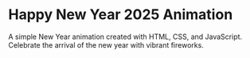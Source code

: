 # Happy New Year 2025 Animation

A simple New Year animation created with HTML, CSS, and JavaScript. Celebrate the arrival of the new year with vibrant fireworks.

<!--## Demo

https://github.com/nikhilarokkam/Happy-New-Year-2024/assets/115566678/f73ef6d5-1283-4a2e-963a-64fabc1f1d09

-->

